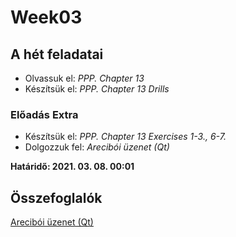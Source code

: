 # Week03

## A hét feladatai

* Olvassuk el: *PPP. Chapter 13*
* Készítsük el: *PPP. Chapter 13 Drills*

### Előadás Extra

* Készítsük el: *PPP. Chapter 13 Exercises 1-3., 6-7.*
* Dolgozzuk fel: *Arecibói üzenet (Qt)*

**Határidő: 2021. 03. 08. 00:01**

## Összefoglalók

[Arecibói üzenet (Qt)](./qt.md)
